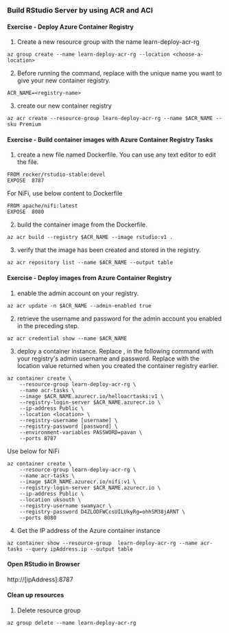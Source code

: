 ### Build RStudio Server by using ACR and ACI

#### Exercise - Deploy Azure Container Registry
1. Create a new resource group with the name learn-deploy-acr-rg

```shell script
az group create --name learn-deploy-acr-rg --location <choose-a-location>
```

2. Before running the command, replace <registry-name> with the unique name you want to give your new container registry. 

```shell script
ACR_NAME=<registry-name>
```

3. create our new container registry

```shell script
az acr create --resource-group learn-deploy-acr-rg --name $ACR_NAME --sku Premium
```
#### Exercise - Build container images with Azure Container Registry Tasks

1.  create a new file named Dockerfile. You can use any text editor to edit the file. 

```shell script
FROM rocker/rstudio-stable:devel
EXPOSE  8787
```

For NiFi, use below content to Dockerfile

```shell script
FROM apache/nifi:latest
EXPOSE  8080
```

2. build the container image from the Dockerfile.

```shell script
az acr build --registry $ACR_NAME --image rstudio:v1 .
```

3. verify that the image has been created and stored in the registry.

```shell script
az acr repository list --name $ACR_NAME --output table
```

#### Exercise - Deploy images from Azure Container Registry

1. enable the admin account on your registry.

```shell script
az acr update -n $ACR_NAME --admin-enabled true
```

2. retrieve the username and password for the admin account you enabled in the preceding step.

```shell script
az acr credential show --name $ACR_NAME
```

3. deploy a container instance. Replace <username>,<password> in the following command with your registry's admin username and password. Replace <location> with the location value returned when you created the container registry earlier.

```shell script
az container create \
    --resource-group learn-deploy-acr-rg \
    --name acr-tasks \
    --image $ACR_NAME.azurecr.io/helloacrtasks:v1 \
    --registry-login-server $ACR_NAME.azurecr.io \
    --ip-address Public \
    --location <location> \
    --registry-username [username] \
    --registry-password [password] \
    --environment-variables PASSWORD=pavan \
    --ports 8787
```

Use below for NiFi

```shell script
az container create \
    --resource-group learn-deploy-acr-rg \
    --name acr-tasks \
    --image $ACR_NAME.azurecr.io/nifi:v1 \
    --registry-login-server $ACR_NAME.azurecr.io \
    --ip-address Public \
    --location uksouth \
    --registry-username swamyacr \
    --registry-password D4ZLODFWCcsUILUkyRg=ohhSM38jARNT \
    --ports 8080
```
4. Get the IP address of the Azure container instance

```shell script
az container show --resource-group  learn-deploy-acr-rg --name acr-tasks --query ipAddress.ip --output table
```

#### Open RStudio in Browser

http://[ipAddress]:8787

#### Clean up resources

1. Delete resource group

```shell script
az group delete --name learn-deploy-acr-rg
```